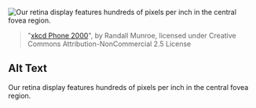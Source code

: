 ![Our retina display features hundreds of pixels per inch in the central fovea region.](https://imgs.xkcd.com/comics/xkcd_phone_2000.png)
> "[xkcd Phone 2000](https://xkcd.com/2000/)", by Randall Munroe, licensed under Creative Commons Attribution-NonCommercial 2.5 License

## Alt Text
Our retina display features hundreds of pixels per inch in the central fovea region.

